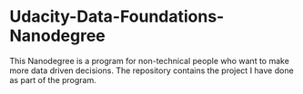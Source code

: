 # Udacity-Data-Foundations-Nanodegree
This Nanodegree is a program for non-technical people who want to make more data driven decisions. The repository contains the project I have done as part of the program.
